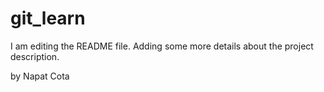 # git_learn
I am editing the README file. Adding some more details about the project description.

by Napat  Cota
